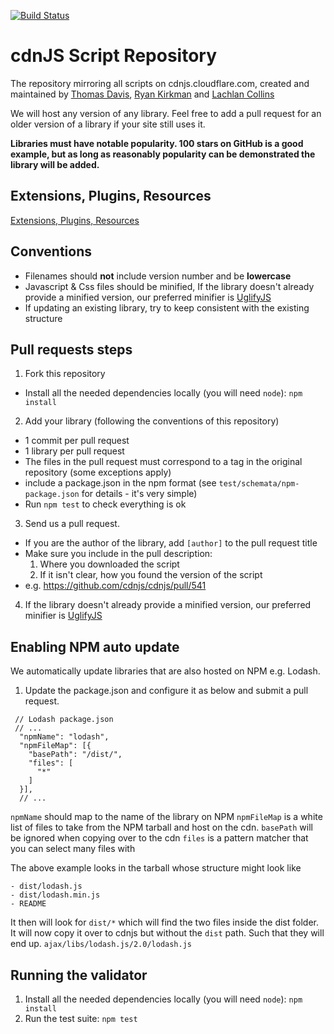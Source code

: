 <a href="http://travis-ci.org/cdnjs/cdnjs"><img src="https://secure.travis-ci.org/cdnjs/cdnjs.png" alt="Build Status" style="max-width:100%;"></a>

# cdnJS Script Repository

The repository mirroring all scripts on cdnjs.cloudflare.com, created and maintained by [Thomas Davis](https://twitter.com/neutralthoughts), [Ryan Kirkman](https://twitter.com/ryan_kirkman) and [Lachlan Collins](http://plus.google.com/116251728973496544370?prsrc=3)

We will host any version of any library. Feel free to add a pull request for an older version of a library if your site still uses it.

__Libraries must have notable popularity. 100 stars on GitHub is a good example, but as long as reasonably popularity can be demonstrated the library will be added.__
## Extensions, Plugins, Resources

[Extensions, Plugins, Resources](https://github.com/cdnjs/cdnjs/wiki/Extensions%2C-Plugins%2C-Resources)

## Conventions

* Filenames should **not** include version number and be **lowercase**
* Javascript & Css files should be minified, If the library doesn't already provide a minified version, our preferred minifier is [UglifyJS](http://marijnhaverbeke.nl/uglifyjs "UglifyJS")
* If updating an existing library, try to keep consistent with the existing structure

## Pull requests steps

1. Fork this repository
  * Install all the needed dependencies locally (you will need `node`): `npm install`
2. Add your library (following the conventions of this repository)
  * 1 commit per pull request
  * 1 library per pull request
  * The files in the pull request must correspond to a tag in the original repository (some exceptions apply)
  * include a package.json in the npm format (see `test/schemata/npm-package.json` for details - it's very simple)
  * Run `npm test` to check everything is ok
3. Send us a pull request.
  * If you are the author of the library, add `[author]` to the pull request title
  * Make sure you include in the pull description:
      1. Where you downloaded the script
      2. If it isn't clear, how you found the version of the script
  * e.g. https://github.com/cdnjs/cdnjs/pull/541
4. If the library doesn't already provide a minified version, our preferred minifier is [UglifyJS](http://marijnhaverbeke.nl/uglifyjs "UglifyJS")

## Enabling NPM auto update

We automatically update libraries that are also hosted on NPM e.g. Lodash.

1. Update the package.json and configure it as below and submit a pull request.

```
 // Lodash package.json
 // ...
  "npmName": "lodash",
  "npmFileMap": [{
    "basePath": "/dist/",
    "files": [
      "*"
    ]
  }],
  // ...
```

`npmName` should map to the name of the library on NPM
`npmFileMap` is a white list of files to take from the NPM tarball and host on the cdn. 
`basePath` will be ignored when copying over to the cdn
`files` is a pattern matcher that you can select many files with

The above example looks in the tarball whose structure might look like

```
- dist/lodash.js
- dist/lodash.min.js
- README
```

It then will look for `dist/*` which will find the two files inside the dist folder. It will now copy it over to cdnjs but without the `dist` path. Such that they will end up. `ajax/libs/lodash.js/2.0/lodash.js`

## Running the validator
1. Install all the needed dependencies locally (you will need `node`): `npm install`
2. Run the test suite: `npm test`
